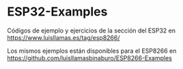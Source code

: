 # ESP32-Examples
Códigos de ejemplo y ejercicios de la sección del ESP32 en https://www.luisllamas.es/tag/esp8266/

Los mismos ejemplos están disponibles para el ESP8266 en https://github.com/luisllamasbinaburo/ESP8266-Examples
